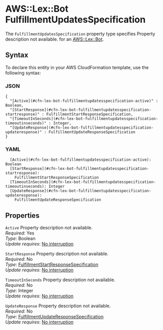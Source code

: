 # AWS::Lex::Bot FulfillmentUpdatesSpecification<a name="aws-properties-lex-bot-fulfillmentupdatesspecification"></a>

<a name="aws-properties-lex-bot-fulfillmentupdatesspecification-description"></a>The `FulfillmentUpdatesSpecification` property type specifies Property description not available\. for an [AWS::Lex::Bot](aws-resource-lex-bot.md)\.

## Syntax<a name="aws-properties-lex-bot-fulfillmentupdatesspecification-syntax"></a>

To declare this entity in your AWS CloudFormation template, use the following syntax:

### JSON<a name="aws-properties-lex-bot-fulfillmentupdatesspecification-syntax.json"></a>

```
{
  "[Active](#cfn-lex-bot-fulfillmentupdatesspecification-active)" : Boolean,
  "[StartResponse](#cfn-lex-bot-fulfillmentupdatesspecification-startresponse)" : FulfillmentStartResponseSpecification,
  "[TimeoutInSeconds](#cfn-lex-bot-fulfillmentupdatesspecification-timeoutinseconds)" : Integer,
  "[UpdateResponse](#cfn-lex-bot-fulfillmentupdatesspecification-updateresponse)" : FulfillmentUpdateResponseSpecification
}
```

### YAML<a name="aws-properties-lex-bot-fulfillmentupdatesspecification-syntax.yaml"></a>

```
  [Active](#cfn-lex-bot-fulfillmentupdatesspecification-active): Boolean
  [StartResponse](#cfn-lex-bot-fulfillmentupdatesspecification-startresponse): 
    FulfillmentStartResponseSpecification
  [TimeoutInSeconds](#cfn-lex-bot-fulfillmentupdatesspecification-timeoutinseconds): Integer
  [UpdateResponse](#cfn-lex-bot-fulfillmentupdatesspecification-updateresponse): 
    FulfillmentUpdateResponseSpecification
```

## Properties<a name="aws-properties-lex-bot-fulfillmentupdatesspecification-properties"></a>

`Active`  <a name="cfn-lex-bot-fulfillmentupdatesspecification-active"></a>
Property description not available\.  
*Required*: Yes  
*Type*: Boolean  
*Update requires*: [No interruption](https://docs.aws.amazon.com/AWSCloudFormation/latest/UserGuide/using-cfn-updating-stacks-update-behaviors.html#update-no-interrupt)

`StartResponse`  <a name="cfn-lex-bot-fulfillmentupdatesspecification-startresponse"></a>
Property description not available\.  
*Required*: No  
*Type*: [FulfillmentStartResponseSpecification](aws-properties-lex-bot-fulfillmentstartresponsespecification.md)  
*Update requires*: [No interruption](https://docs.aws.amazon.com/AWSCloudFormation/latest/UserGuide/using-cfn-updating-stacks-update-behaviors.html#update-no-interrupt)

`TimeoutInSeconds`  <a name="cfn-lex-bot-fulfillmentupdatesspecification-timeoutinseconds"></a>
Property description not available\.  
*Required*: No  
*Type*: Integer  
*Update requires*: [No interruption](https://docs.aws.amazon.com/AWSCloudFormation/latest/UserGuide/using-cfn-updating-stacks-update-behaviors.html#update-no-interrupt)

`UpdateResponse`  <a name="cfn-lex-bot-fulfillmentupdatesspecification-updateresponse"></a>
Property description not available\.  
*Required*: No  
*Type*: [FulfillmentUpdateResponseSpecification](aws-properties-lex-bot-fulfillmentupdateresponsespecification.md)  
*Update requires*: [No interruption](https://docs.aws.amazon.com/AWSCloudFormation/latest/UserGuide/using-cfn-updating-stacks-update-behaviors.html#update-no-interrupt)